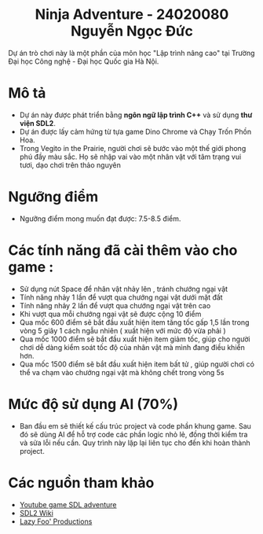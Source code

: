 <p align="center"> 
 <h1 align="center">Ninja Adventure - 24020080 Nguyễn Ngọc Đức</h1>
</p>
Dự án trò chơi này là một phần của môn học "Lập trình nâng cao" tại Trường Đại học Công nghệ - Đại học Quốc gia Hà Nội.

# Mô tả
- Dự án này được phát triển bằng __ngôn ngữ lập trình C++__ và sử dụng __thư viện SDL2__.
- Dự án được lấy cảm hứng từ tựa game Dino Chrome và Chạy Trốn Phồn Hoa.
- Trong Vegito in the Prairie, người chơi sẽ bước vào một thế giới phong phú đầy màu sắc. Họ sẽ nhập vai vào một nhân vật với tâm trạng vui tươi, dạo chơi trên thảo nguyên
# Ngưỡng điểm 
- Ngưỡng điểm mong muốn đạt được: 7.5-8.5 điểm.
# Các tính năng đã cài thêm vào cho game :
- Sử dụng nút Space để nhân vật nhảy lên , tránh chướng ngại vật	
- Tính năng nhảy 1 lần để vượt qua chướng ngại vật dưới mặt đất	
- Tính năng nhảy 2 lần để vượt qua chướng ngại vật trên cao	
- Khi vượt qua mỗi chướng ngại vật sẽ được cộng 10 điểm	
- Qua mốc 600 điểm sẽ bắt đầu xuất hiện item tăng tốc gấp 1,5 lần trong vòng 5 giây 1 cách ngẫu nhiên ( xuất hiện với mức độ vừa phải )	
- Qua mốc 1000 điểm sẽ bắt đầu xuất hiện item giảm tốc, giúp cho người chơi dễ dàng kiểm soát tốc độ của nhân vật mà mình đang điều khiển hơn.	
- Qua mốc 1500 điểm sẽ bắt đầu xuất hiện item bất tử , giúp người chơi có thể va chạm vào chướng ngại vật mà không chết trong vòng 5s
# Mức độ sử dụng AI (70%)
- Ban đầu em sẽ thiết kế cấu trúc project và code phần khung game. Sau đó sẽ dùng AI để hỗ trợ code các phần logic nhỏ lẻ, đồng thời kiểm tra và sửa lỗi nếu cần. Quy trình này lặp lại liên tục cho đến khi hoàn thành project.
# Các nguồn tham khảo
- [Youtube game SDL adventure](https://www.youtube.com/watch?v=1KD4Ae0tX0g&list=PL-K0viiuJ2RctP5nlJlqmHGeh66-GOZR_) 
- [SDL2 Wiki](https://wiki.libsdl.org/SDL2/Tutorials)
- [Lazy Foo' Productions](https://lazyfoo.net/tutorials/SDL/index.php)
